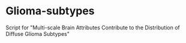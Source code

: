 # Glioma-subtypes
Script for "Multi-scale Brain Attributes Contribute to the Distribution of Diffuse Glioma Subtypes"

